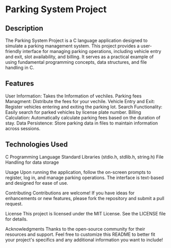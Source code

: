 # Parking System Project
## Description
The Parking System Project is a C language application designed to simulate a parking management system. This project provides a user-friendly interface for managing parking operations, including vehicle entry and exit, slot availability, and billing. It serves as a practical example of using fundamental programming concepts, data structures, and file handling in C.

## Features
User Information: Takes the Information of vechiles.
Parking fees Managment: Distribute the fees for your vechile.
Vehicle Entry and Exit: Register vehicles entering and exiting the parking lot.
Search Functionality: Easily search for parked vehicles by license plate number.
Billing Calculation: Automatically calculate parking fees based on the duration of stay.
Data Persistence: Store parking data in files to maintain information across sessions.
## Technologies Used
C Programming Language
Standard Libraries (stdio.h, stdlib.h, string.h)
File Handling for data storage

Usage
Upon running the application, follow the on-screen prompts to register, log in, and manage parking operations. The interface is text-based and designed for ease of use.

Contributing
Contributions are welcome! If you have ideas for enhancements or new features, please fork the repository and submit a pull request.

License
This project is licensed under the MIT License. See the LICENSE file for details.

Acknowledgments
Thanks to the open-source community for their resources and support.
Feel free to customize this README to better fit your project's specifics and any additional information you want to include!




